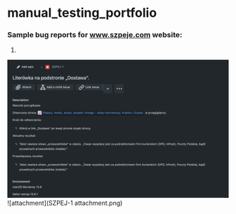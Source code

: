 # manual_testing_portfolio



### Sample bug reports for www.szpeje.com website:

1. 
![First bug](SZPEJ-1.png)
![attachment](SZPEJ-1 attachment.png)

